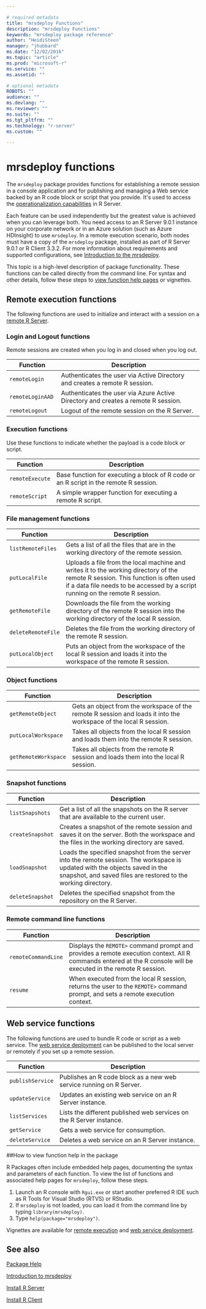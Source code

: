 ```yaml
---

# required metadata
title: "mrsdeploy Functions"
description: "mrsdeploy Functions"
keywords: "mrsdeploy package reference"
author: "HeidiSteen"
manager: "jhubbard"
ms.date: "12/02/2016"
ms.topic: "article"
ms.prod: "microsoft-r"
ms.service: ""
ms.assetid: ""

# optional metadata
ROBOTS: ""
audience: ""
ms.devlang: ""
ms.reviewer: ""
ms.suite: ""
ms.tgt_pltfrm: ""
ms.technology: "r-server"
ms.custom: ""

---
```


# mrsdeploy functions

The `mrsdeploy` package provides functions for establishing a remote session in a console application and for publishing and managing a Web service backed by an R code block or script that you provide. It's used to access the [operationalization capabilities](~/operationalize/about.md) in R Server.

Each feature can be used independently but the greatest value is achieved when you can leverage both. You need access to an R Server 9.0.1 instance on your corporate network or in an Azure solution (such as Azure HDInsight) to use `mrsdeploy`. In a remote execution scenario, both nodes must have a copy of the `mrsdeploy` package, installed as part of R Server 9.0.1 or R Client 3.3.2. For more information about requirements and supported configurations, see [Introduction to the mrsdeploy](mrsdeploy-intro-vignette.md).

This topic is a high-level description of package functionality. These functions can be called directly from the command line. For syntax and other details, follow these steps to [view function help pages](#findmore) or vignettes.

## Remote execution functions

The following functions are used to initialize and interact with a session on a [remote R Server](mrsdeploy-remoteexec-vignette.md).

### Login and Logout functions

Remote sessions are created when you log in and closed when you log out.

|Function | Description |
|---------|---------|
|`remoteLogin` |Authenticates the user via Active Directory and creates a remote R session.|
|`remoteLoginAAD `|Authenticates the user via Azure Active Directory and creates a remote R session. |
|`remoteLogout` |Logout of the remote session on the R Server.|

### Execution functions

Use these functions to indicate whether the payload is a code block or script.

|Function | Description |
|---------|---------|
|`remoteExecute`|Base function for executing a block of R code or an R script in the remote R session. |
|`remoteScript `|A simple wrapper function for executing a remote R script.|

### File management functions

|Function | Description |
|---------|---------|
|`listRemoteFiles` |Gets a list of all the files that are in the working directory of the remote session. |
|`putLocalFile` |Uploads a file from the local machine and writes it to the working directory of the remote R session. This function is often used if a data file needs to be accessed by a script running on the remote R session. |
|`getRemoteFile` |Downloads the file from the working directory of the remote R session into the working directory of the local R session. |
|`deleteRemoteFile` |Deletes the file from the working directory of the remote R session. |
|`putLocalObject` |Puts an object from the workspace of the local R session and loads it into the workspace of the remote R session. |

### Object functions

|Function | Description |
|---------|---------|
|`getRemoteObject` |Gets an object from the workspace of the remote R session and loads it into the workspace of the local R session. |
|`putLocalWorkspace`|Takes all objects from the local R session and loads them into the remote R session. |
|`getRemoteWorkspace`|Takes all objects from the remote R session and loads them into the local R session. |

### Snapshot functions

|Function | Description |
|---------|---------|
|`listSnapshots` |Get a list of all the snapshots on the R server that are available to the current user. |
|`createSnapshot` |Creates a snapshot of the remote session and saves it on the server. Both the workspace and the files in the working directory are saved. |
|`loadSnapshot `|Loads the specified snapshot from the server into the remote session. The workspace is updated with the objects saved in the snapshot, and saved files are restored to the working directory. |
|`deleteSnapshot` |Deletes the specified snapshot from the repository on the R Server. |

### Remote command line functions

|Function | Description |
|---------|---------|
|`remoteCommandLine`|Displays the `REMOTE>` command prompt and provides a remote execution context. All R commands entered at the R console will be executed in the remote R session. |
|`resume` |When executed from the local R session, returns the user to the `REMOTE>` command prompt, and sets a remote execution context. |

## Web service functions

The following functions are used to bundle R code or script as a web service. The [web service deployment](mrsdeploy-websrv-vignette.md) can be published to the local server or remotely if you set up a remote session.

|Function | Description |
|---------|-------------|
|`publishService` |Publishes an R code block as a new web service running on R Server. |
|`updateService` |Updates an existing web service on an R Server instance. |
|`listServices` |Lists the different published web services on the R Server instance. |
|`getService` |Gets a web service for consumption. |
|`deleteService `|Deletes a web service on an R Server instance. |

<a name="findmore"></a>
##How to view function help in the package

R Packages often include embedded help pages, documenting the syntax and parameters of each function. To view the list of functions and associated help pages for `mrsdeploy`, follow these steps.

1. Launch an R console with `Rgui.exe` or start another preferred R IDE such as R Tools for Visual Studio (RTVS) or RStudio.
2. If `mrsdeploy` is not loaded, you can load it from the command line by typing `library(mrsdeploy)`.
3. Type `help(package="mrsdeploy")`.

Vignettes are available for [remote execution](mrsdeploy-remoteexec-vignette.md) and [web service deployment](mrsdeploy-websrv-vignette.md).

## See also

[Package Help](~/package-reference.md)

[Introduction to mrsdeploy](mrsdeploy-intro-vignette.md)

[Install R Server](~/rserver.md)

[Install R Client](~/r-client.md)

